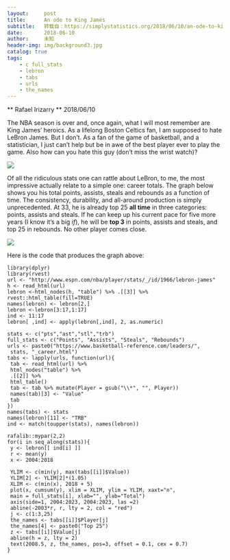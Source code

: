 ```yaml
---
layout:     post
title:      An ode to King James
subtitle:   转载自：https://simplystatistics.org/2018/06/10/an-ode-to-king-james/
date:       2018-06-10
author:     未知
header-img: img/background3.jpg
catalog: true
tags:
    - c full_stats
    - lebron
    - tabs
    - urls
    - the_names
---
```



**
Rafael Irizarry
**
2018/06/10


The NBA season is over and, once again, what I will most remember are King James’ heroics. As a lifelong Boston Celtics fan, I am supposed to hate LeBron James. But I don’t. As a fan of the game of basketball, and a statistician, I just can’t help but be in awe of the best player ever to play the game. Also how can you hate this guy (don’t miss the wrist watch)?

![](http://n.sinaimg.cn/sinacn/w600h686/20180104/c476-fyqinct9321280.jpg)


Of all the ridiculous stats one can rattle about LeBron, to me, the most impressive actually relate to a simple one: career totals. The graph below shows you his total points, assists, steals and rebounds as a function of time. The consistency, durability, and all-around production is simply unprecedented. At 33, he is already top 25 **all time** in three categories: points, assists and steals. If he can keep up his current pace for five more years (I know it’s a big *if*), he will be **top 3** in points, assists and steals, and top 25 in rebounds. No other player comes close.

![](https://simplystatistics.org/post/2018-06-10-an-ode-to-king-james_files/figure-html/king-james-totals-1.png)


Here is the code that produces the graph above:

```
library(dplyr)
library(rvest)
url <- "http://www.espn.com/nba/player/stats/_/id/1966/lebron-james"
h <- read_html(url)
lebron <-html_nodes(h, "table") %>% .[[3]] %>% rvest::html_table(fill=TRUE)
names(lebron) <- lebron[2,]
lebron <-lebron[3:17,1:17]
ind <- 11:17
lebron[ ,ind] <- apply(lebron[,ind], 2, as.numeric)

stats <- c("pts","ast","stl","trb")
full_stats <- c("Points", "Assists", "Steals", "Rebounds")
urls <- paste0("https://www.basketball-reference.com/leaders/",
 stats, "_career.html")
tabs <- lapply(urls, function(url){
 tab <- read_html(url) %>%
 html_nodes("table") %>%
 .[[2]] %>%
 html_table()
 tab <- tab %>% mutate(Player = gsub("\\*", "", Player))
 names(tab)[3] <- "Value"
 tab
})
names(tabs) <- stats
names(lebron)[11] <- "TRB"
ind <- match(toupper(stats), names(lebron))

rafalib::mypar(2,2)
for(i in seq_along(stats)){
 y <- lebron[[ ind[i] ]]
 r <- mean(y)
 x <- 2004:2018

 YLIM <- c(min(y), max(tabs[[i]]$Value))
 YLIM[2] <- YLIM[2]*(1.05)
 XLIM <- c(min(x), 2018 + 5)
 plot(x, cumsum(y), xlim = XLIM, ylim = YLIM, xaxt="n",
 main = full_stats[i], xlab="", ylab="Total")
 axis(side=1, 2004:2023, 2004:2023, las =2)
 abline(-2003*r, r, lty = 2, col = "red")
 j <- c(1:3,25)
 the_names <- tabs[[i]]$Player[j]
 the_names[4] <- paste0("Top 25")
 z <- tabs[[i]]$Value[j]
 abline(h = z, lty = 2)
 text(2008.5, z, the_names, pos=3, offset = 0.1, cex = 0.7)
}
```

